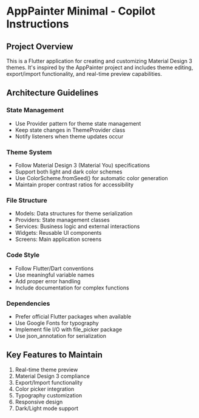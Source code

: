 <!-- Use this file to provide workspace-specific custom instructions to Copilot. For more details, visit https://code.visualstudio.com/docs/copilot/copilot-customization#_use-a-githubcopilotinstructionsmd-file -->

# AppPainter Minimal - Copilot Instructions

## Project Overview
This is a Flutter application for creating and customizing Material Design 3 themes. It's inspired by the AppPainter project and includes theme editing, export/import functionality, and real-time preview capabilities.

## Architecture Guidelines

### State Management
- Use Provider pattern for theme state management
- Keep state changes in ThemeProvider class
- Notify listeners when theme updates occur

### Theme System
- Follow Material Design 3 (Material You) specifications
- Support both light and dark color schemes
- Use ColorScheme.fromSeed() for automatic color generation
- Maintain proper contrast ratios for accessibility

### File Structure
- Models: Data structures for theme serialization
- Providers: State management classes
- Services: Business logic and external interactions
- Widgets: Reusable UI components
- Screens: Main application screens

### Code Style
- Follow Flutter/Dart conventions
- Use meaningful variable names
- Add proper error handling
- Include documentation for complex functions

### Dependencies
- Prefer official Flutter packages when available
- Use Google Fonts for typography
- Implement file I/O with file_picker package
- Use json_annotation for serialization

## Key Features to Maintain
1. Real-time theme preview
2. Material Design 3 compliance  
3. Export/Import functionality
4. Color picker integration
5. Typography customization
6. Responsive design
7. Dark/Light mode support
